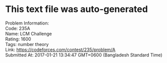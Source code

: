 # This text file was auto-generated  
  
Problem Information:  
Code: 235A  
Name: LCM Challenge  
Rating: 1600  
Tags: number theory  
Link: https://codeforces.com/contest/235/problem/A  
Submitted At: 2017-01-21 13:34:47 GMT+0600 (Bangladesh Standard Time)  
